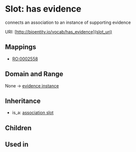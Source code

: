 # Slot: has evidence


connects an association to an instance of supporting evidence

URI: [http://bioentity.io/vocab/has_evidence](slot_uri)
## Mappings

 * [RO:0002558](http://purl.obolibrary.org/obo/RO_0002558)
## Domain and Range

None -> [evidence instance](EvidenceInstance.md)
## Inheritance

 *  is_a: [association slot](association_slot.md)
## Children

## Used in

